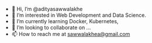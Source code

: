 - 👋 Hi, I’m @adityasawwalakhe
- 👀 I’m interested in Web Development and Data Science. 
- 🌱 I’m currently learning Docker, Kubernetes, 
- 💞️ I’m looking to collaborate on ...
- 📫 How to reach me at sawwalakhea@gmail.com

<!---
adityasawwalakhe/adityasawwalakhe is a ✨ special ✨ repository because its `README.md` (this file) appears on your GitHub profile.
You can click the Preview link to take a look at your changes.
--->

